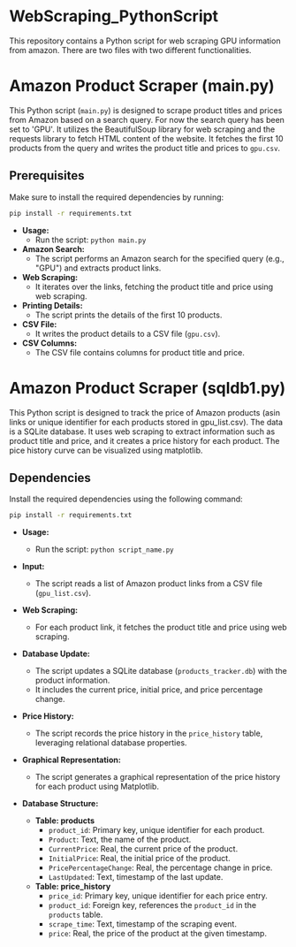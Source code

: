 # WebScraping_PythonScript

This repository contains a Python script for web scraping GPU information from amazon. There are two files with two different functionalities. 

# Amazon Product Scraper (main.py)

This Python script (`main.py`) is designed to scrape product titles and prices from Amazon based on a search query. For now the search query has been set to 'GPU'. It utilizes the BeautifulSoup library for web scraping and the requests library to fetch HTML content of the website. It fetches the first 10 products from the query and writes the product title and prices to `gpu.csv`. 

## Prerequisites

Make sure to install the required dependencies by running:

```bash
pip install -r requirements.txt
```

- **Usage:**
  - Run the script: `python main.py`
- **Amazon Search:**
  - The script performs an Amazon search for the specified query (e.g., "GPU") and extracts product links.
- **Web Scraping:**
  - It iterates over the links, fetching the product title and price using web scraping.
- **Printing Details:**
  - The script prints the details of the first 10 products.
- **CSV File:**
  - It writes the product details to a CSV file (`gpu.csv`).
- **CSV Columns:**
  - The CSV file contains columns for product title and price.



# Amazon Product Scraper (sqldb1.py)

This Python script is designed to track the price of Amazon products (asin links or unique identifier for each products stored in gpu_list.csv). The data is a SQLite database. It uses web scraping to extract information such as product title and price, and it creates a price history for each product. The pice history curve can be visualized using matplotlib. 

## Dependencies

Install the required dependencies using the following command:

```bash
pip install -r requirements.txt
```

- **Usage:**
  - Run the script: `python script_name.py`
- **Input:**
  - The script reads a list of Amazon product links from a CSV file (`gpu_list.csv`).
- **Web Scraping:**
  - For each product link, it fetches the product title and price using web scraping.
- **Database Update:**
  - The script updates a SQLite database (`products_tracker.db`) with the product information.
  - It includes the current price, initial price, and price percentage change.
- **Price History:**
  - The script records the price history in the `price_history` table, leveraging relational database properties.
- **Graphical Representation:**
  - The script generates a graphical representation of the price history for each product using Matplotlib.

- **Database Structure:**
  - **Table: products**
    - `product_id`: Primary key, unique identifier for each product.
    - `Product`: Text, the name of the product.
    - `CurrentPrice`: Real, the current price of the product.
    - `InitialPrice`: Real, the initial price of the product.
    - `PricePercentageChange`: Real, the percentage change in price.
    - `LastUpdated`: Text, timestamp of the last update.
  - **Table: price_history**
    - `price_id`: Primary key, unique identifier for each price entry.
    - `product_id`: Foreign key, references the `product_id` in the `products` table.
    - `scrape_time`: Text, timestamp of the scraping event.
    - `price`: Real, the price of the product at the given timestamp.
